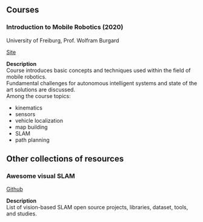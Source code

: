 ## Courses

### Introduction to Mobile Robotics (2020)
University of Freiburg, Prof. Wolfram Burgard

[Site](http://ais.informatik.uni-freiburg.de/teaching/ss20/robotics/index_en.php)

**Description**  
Course introduces basic concepts and techniques used within the field of mobile robotics.  
Fundamental challenges for autonomous intelligent systems and state of the art solutions are discussed.  
Among the course topics:
- kinematics
- sensors
- vehicle localization
- map building
- SLAM
- path planning


## Other collections of resources

### Awesome visual SLAM

[Github](https://github.com/tzutalin/awesome-visual-slam)

**Description**  
List of vision-based SLAM open source projects, libraries, dataset, tools, and studies.
